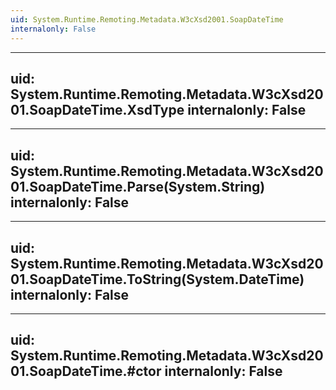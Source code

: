 ```yaml
---
uid: System.Runtime.Remoting.Metadata.W3cXsd2001.SoapDateTime
internalonly: False
---
```


---
uid: System.Runtime.Remoting.Metadata.W3cXsd2001.SoapDateTime.XsdType
internalonly: False
---

---
uid: System.Runtime.Remoting.Metadata.W3cXsd2001.SoapDateTime.Parse(System.String)
internalonly: False
---

---
uid: System.Runtime.Remoting.Metadata.W3cXsd2001.SoapDateTime.ToString(System.DateTime)
internalonly: False
---

---
uid: System.Runtime.Remoting.Metadata.W3cXsd2001.SoapDateTime.#ctor
internalonly: False
---
